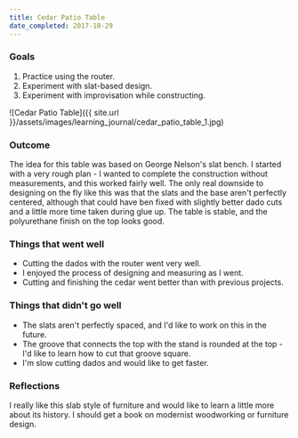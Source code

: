 ```yaml
---
title: Cedar Patio Table
date_completed: 2017-10-29
---
```


### Goals

1. Practice using the router.
2. Experiment  with slat-based design.
3. Experiment with improvisation while constructing.

![Cedar Patio Table]({{ site.url }}/assets/images/learning_journal/cedar_patio_table_1.jpg)

### Outcome

The idea for this table was based on George Nelson's slat bench. I started with a very rough plan - I wanted to complete the construction without measurements, and this worked fairly well. The only real downside to designing on the fly like this was that the slats and the base aren't perfectly centered, although that could have ben fixed with slightly better dado cuts and a little more time taken during glue up. The table is stable, and the polyurethane finish on the top looks good.

### Things that went well

- Cutting the dados with the router went very well.
- I enjoyed the process of designing and measuring as I went.
- Cutting and finishing the cedar went better than with previous projects.

### Things that didn't go well

- The slats aren't perfectly spaced, and I'd like to work on this in the future.
- The groove that connects the top with the stand is rounded at the top - I'd like to learn how to cut that groove square.
- I'm slow cutting dados and would like to get faster.

### Reflections

I really like this slab style of furniture and would like to learn a little more about its history. I should get a book on modernist woodworking or furniture design.
